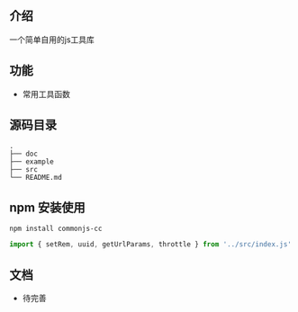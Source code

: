 ## 介绍

一个简单自用的js工具库

## 功能

- 常用工具函数

## 源码目录

```
.
├── doc
├── example
├── src
└── README.md   
```

## npm 安装使用
<!-- npm login
     npm publish -->
```node
npm install commonjs-cc
```
```js
import { setRem, uuid, getUrlParams, throttle } from '../src/index.js'
```

## 文档

 - 待完善
